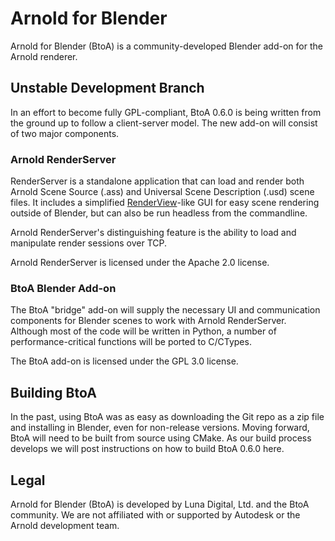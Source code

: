 # Arnold for Blender

Arnold for Blender (BtoA) is a community-developed Blender add-on for the Arnold renderer.

## Unstable Development Branch
In an effort to become fully GPL-compliant, BtoA 0.6.0 is being written from the ground up to follow a client-server model. The new add-on will consist of two major components.

### Arnold RenderServer

RenderServer is a standalone application that can load and render both Arnold Scene Source (.ass) and Universal Scene Description (.usd) scene files. It includes a simplified [RenderView](https://help.autodesk.com/view/ARNOL/ENU/?guid=arnold_for_maya_rendering_am_Arnold_RenderView_Window_html)-like GUI for easy scene rendering outside of Blender, but can also be run headless from the commandline.

Arnold RenderServer's distinguishing feature is the ability to load and manipulate render sessions over TCP.

Arnold RenderServer is licensed under the Apache 2.0 license.

### BtoA Blender Add-on

The BtoA "bridge" add-on will supply the necessary UI and communication components for Blender scenes to work with Arnold RenderServer. Although most of the code will be written in Python, a number of performance-critical functions will be ported to C/CTypes.

The BtoA add-on is licensed under the GPL 3.0 license.

## Building BtoA
In the past, using BtoA was as easy as downloading the Git repo as a zip file and installing in Blender, even for non-release versions. Moving forward, BtoA will need to be built from source using CMake. As our build process develops we will post instructions on how to build BtoA 0.6.0 here.

 ## Legal

Arnold for Blender (BtoA) is developed by Luna Digital, Ltd. and the BtoA community. We are not affiliated with or supported by Autodesk or the Arnold development team.